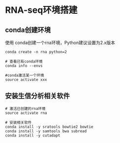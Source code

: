 # RNA-seq环境搭建
## conda创建环境

使用 conda创建一个rna环境，Python建议设置为2.x版本

```shell
conda create -n rna python=2

# 查看已有conda环境
conda info --envs

#conda激活某一个环境
source activate xxx
```

## 安装生信分析相关软件

```shell
# 激活已创建的rna环境
source activate rna

# 安装相关软件
conda install -y sratools bowtie2 bowtie
conda install -y samtools bwa subread
conda install -y cutadapt
```

